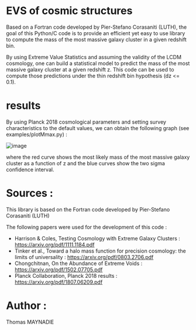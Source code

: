 # EVS of cosmic structures
Based on a Fortran code developed by Pier-Stefano Corasaniti (LUTH), the goal of this Python/C code is to provide an efficient yet easy to use library to compute the mass of the most massive galaxy cluster in a given redshift bin. 

By using Extreme Value Statistics and assuming the validity of the LCDM cosmology, one can build a statistical model to predict the mass of the most massive galaxy cluster at a given redshift z. This code can be used to compute those predictions under the thin redshift bin hypothesis (dz <= 0.1). 

# results
By using Planck 2018 cosmological parameters and setting survey characteristics to the default values, we can obtain the following graph (see examples/plotMmax.py) :

![image](https://user-images.githubusercontent.com/54234406/137623097-647ceb83-5c92-4351-b26a-697ac3be04bc.png)

where the red curve shows the most likely mass of the most massive galaxy cluster as a function of z and the blue curves show the two sigma confidence interval.

# Sources :
This library is based on the Fortran code developed by Pier-Stefano Corasaniti (LUTH)

The following papers were used for the development of this code :
- Harrison & Coles, Testing Cosmology with Extreme Galaxy Clusters : https://arxiv.org/pdf/1111.1184.pdf
- Tinker et al., Toward a halo mass function for precision cosmology: the limits of universality : https://arxiv.org/pdf/0803.2706.pdf
- Chongchitnan, On the Abundance of Extreme Voids : https://arxiv.org/pdf/1502.07705.pdf
- Planck Collaboration, Planck 2018 results : https://arxiv.org/pdf/1807.06209.pdf

# Author :
Thomas MAYNADIE
